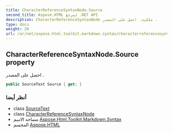 ```yaml
---
title: CharacterReferenceSyntaxNode.Source
second_title: Aspose.HTML لمرجع .NET API
description: CharacterReferenceSyntaxNode ملكية. احصل على المصدر .
type: docs
weight: 20
url: /ar/net/aspose.html.toolkit.markdown.syntax/characterreferencesyntaxnode/source/
---
```

## CharacterReferenceSyntaxNode.Source property

احصل على المصدر .

```csharp
public SourceText Source { get; }
```

### أنظر أيضا

* class [SourceText](../../../aspose.html.toolkit.markdown.syntax.text/sourcetext/)
* class [CharacterReferenceSyntaxNode](../)
* مساحة الاسم [Aspose.Html.Toolkit.Markdown.Syntax](../../characterreferencesyntaxnode/)
* المجسم [Aspose.HTML](../../../)


